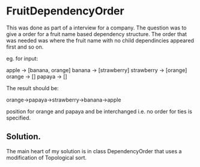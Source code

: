 # FruitDependencyOrder

This was done as part of a interview for a company. The question was to give a order for a fruit name based dependency structure. The order that was needed was where the fruit name with no child dependincies appeared first and so on.

eg. for input:

apple 		 -> [banana, orange]
banana		 -> [strawberry]
strawberry -> [orange]
orange 		 -> []
papaya 		 -> []

The result should be:

orange->papaya->strawberry->banana->apple


position for orange and papaya and be interchanged i.e. no order for ties is specified.

## Solution.

The main heart of my solution is in class DependencyOrder that uses a modification of Topological sort. 
